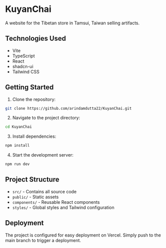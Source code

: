# KuyanChai

A website for the Tibetan store in Tamsui, Taiwan selling artifacts.

## Technologies Used

- Vite
- TypeScript
- React
- shadcn-ui
- Tailwind CSS

## Getting Started

1. Clone the repository:
```sh
git clone https://github.com/arindamdutta22/KuyanChai.git
```

2. Navigate to the project directory:
```sh
cd KuyanChai
```

3. Install dependencies:
```sh
npm install
```

4. Start the development server:
```sh
npm run dev
```

## Project Structure

- `src/` - Contains all source code
- `public/` - Static assets
- `components/` - Reusable React components
- `styles/` - Global styles and Tailwind configuration

## Deployment

The project is configured for easy deployment on Vercel. Simply push to the main branch to trigger a deployment.
